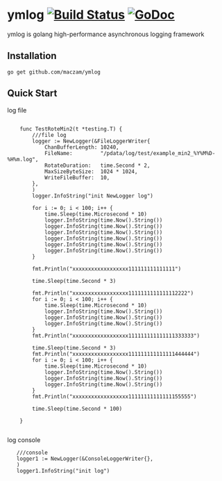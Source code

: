 # ymlog [![Build Status](https://travis-ci.org/maczam/ymlog.svg?branch=master)](https://travis-ci.org/maczam/ymlog)&nbsp;[![GoDoc](https://godoc.org/github.com/maczam/ymlog?status.svg)](https://godoc.org/github.com/maczam/ymlog)

ymlog is golang high-performance asynchronous logging framework

## Installation

`go get github.com/maczam/ymlog`



## Quick Start

log file 

```golang

    func TestRoteMin2(t *testing.T) {
        ///file log
        logger := NewLogger(&FileLoggerWriter{
            ChanBufferLength: 10240,
            FileName:         "/pdata/log/test/example_min2_%Y%M%D-%H%m.log",
            RotateDuration:   time.Second * 2,
            MaxSizeByteSize:  1024 * 1024,
            WriteFileBuffer:  10,
        },
        )
        logger.InfoString("init NewLogger log")
        
        for i := 0; i < 100; i++ {
            time.Sleep(time.Microsecond * 10)
            logger.InfoString(time.Now().String())
            logger.InfoString(time.Now().String())
            logger.InfoString(time.Now().String())
            logger.InfoString(time.Now().String())
            logger.InfoString(time.Now().String())
            logger.InfoString(time.Now().String())
        }
        
        fmt.Println("xxxxxxxxxxxxxxxxxx111111111111111")
        
        time.Sleep(time.Second * 3)
        
        fmt.Println("xxxxxxxxxxxxxxxxxx1111111111111112222")
        for i := 0; i < 100; i++ {
            time.Sleep(time.Microsecond * 10)
            logger.InfoString(time.Now().String())
            logger.InfoString(time.Now().String())
            logger.InfoString(time.Now().String())
        }
        fmt.Println("xxxxxxxxxxxxxxxxxx111111111111111333333")
        
        time.Sleep(time.Second * 3)
        fmt.Println("xxxxxxxxxxxxxxxxxx111111111111111444444")
        for i := 0; i < 100; i++ {
            time.Sleep(time.Microsecond * 10)
            logger.InfoString(time.Now().String())
            logger.InfoString(time.Now().String())
            logger.InfoString(time.Now().String())
        }
        fmt.Println("xxxxxxxxxxxxxxxxxx11111111111111155555")
        
        time.Sleep(time.Second * 100)

    }
  	
```

 log console 
 ```
 	///console
 	logger1 := NewLogger(&ConsoleLoggerWriter{},
 	)
 	logger1.InfoString("init log")
  ```
